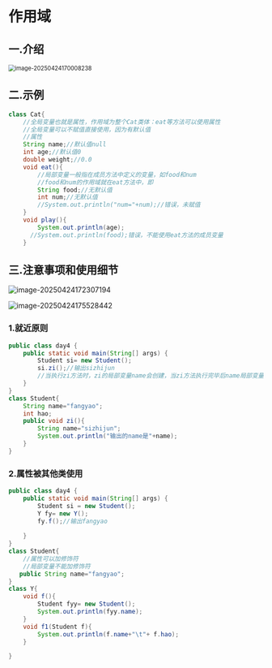 # 作用域

## 一.介绍

<img src="C:\Users\24709\AppData\Roaming\Typora\typora-user-images\image-20250424170008238.png" alt="image-20250424170008238" style="zoom: 80%;" />

## 二.示例

```java
class Cat{
    //全局变量也就是属性，作用域为整个Cat类体：eat等方法可以使用属性
    //全局变量可以不赋值直接使用，因为有默认值
    //属性
    String name;//默认值null
    int age;//默认值0
    double weight;//0.0
    void eat(){
        //局部变量一般指在成员方法中定义的变量，如food和num
        //food和num的作用域就在eat方法中，即
        String food;//无默认值
        int num;//无默认值
        //System.out.println("num="+num);//错误，未赋值
    }
    void play(){
        System.out.println(age);
      //System.out.println(food);错误，不能使用eat方法的成员变量
    }
```

## 三.注意事项和使用细节

![image-20250424172307194](C:\Users\24709\AppData\Roaming\Typora\typora-user-images\image-20250424172307194.png)

![image-20250424175528442](C:\Users\24709\AppData\Roaming\Typora\typora-user-images\image-20250424175528442.png)

### 1.就近原则

```java
public class day4 {
    public static void main(String[] args) {
        Student si= new Student();
        si.zi();//输出sizhijun
        //当执行zi方法时，zi的局部变量name会创建，当zi方法执行完毕后name局部变量就销毁。
    }
}
class Student{
    String name="fangyao";
    int hao;
    public void zi(){
        String name="sizhijun";
        System.out.println("输出的name是"+name);
    }
}
```

### 2.属性被其他类使用

```java
public class day4 {
    public static void main(String[] args) {
        Student si = new Student();
        Y fy= new Y();
        fy.f();//输出fangyao
        
    }
}
class Student{
    //属性可以加修饰符
    //局部变量不能加修饰符
   public String name="fangyao";
}
class Y{
    void f(){
        Student fyy= new Student();
        System.out.println(fyy.name);
    }
    void f1(Student f){
        System.out.println(f.name+"\t"+ f.hao);
    }

}
```

